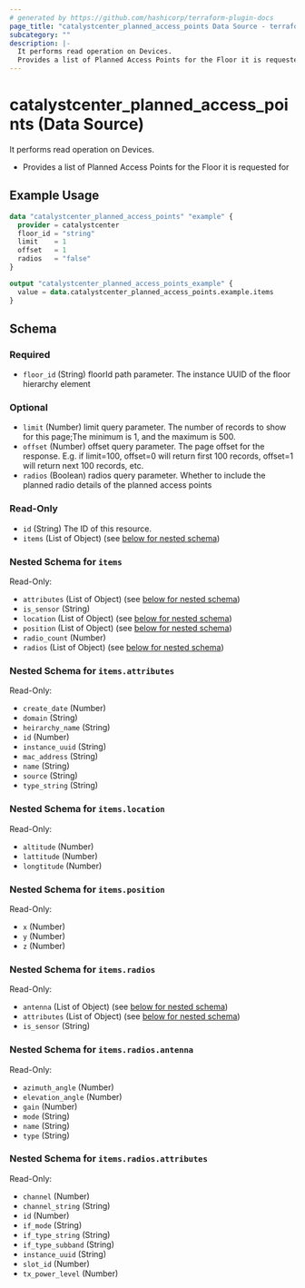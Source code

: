 ```yaml
---
# generated by https://github.com/hashicorp/terraform-plugin-docs
page_title: "catalystcenter_planned_access_points Data Source - terraform-provider-catalystcenter"
subcategory: ""
description: |-
  It performs read operation on Devices.
  Provides a list of Planned Access Points for the Floor it is requested for
---
```


# catalystcenter_planned_access_points (Data Source)

It performs read operation on Devices.

- Provides a list of Planned Access Points for the Floor it is requested for

## Example Usage

```terraform
data "catalystcenter_planned_access_points" "example" {
  provider = catalystcenter
  floor_id = "string"
  limit    = 1
  offset   = 1
  radios   = "false"
}

output "catalystcenter_planned_access_points_example" {
  value = data.catalystcenter_planned_access_points.example.items
}
```

<!-- schema generated by tfplugindocs -->
## Schema

### Required

- `floor_id` (String) floorId path parameter. The instance UUID of the floor hierarchy element

### Optional

- `limit` (Number) limit query parameter. The number of records to show for this page;The minimum is 1, and the maximum is 500.
- `offset` (Number) offset query parameter. The page offset for the response. E.g. if limit=100, offset=0 will return first 100 records, offset=1 will return next 100 records, etc.
- `radios` (Boolean) radios query parameter. Whether to include the planned radio details of the planned access points

### Read-Only

- `id` (String) The ID of this resource.
- `items` (List of Object) (see [below for nested schema](#nestedatt--items))

<a id="nestedatt--items"></a>
### Nested Schema for `items`

Read-Only:

- `attributes` (List of Object) (see [below for nested schema](#nestedobjatt--items--attributes))
- `is_sensor` (String)
- `location` (List of Object) (see [below for nested schema](#nestedobjatt--items--location))
- `position` (List of Object) (see [below for nested schema](#nestedobjatt--items--position))
- `radio_count` (Number)
- `radios` (List of Object) (see [below for nested schema](#nestedobjatt--items--radios))

<a id="nestedobjatt--items--attributes"></a>
### Nested Schema for `items.attributes`

Read-Only:

- `create_date` (Number)
- `domain` (String)
- `heirarchy_name` (String)
- `id` (Number)
- `instance_uuid` (String)
- `mac_address` (String)
- `name` (String)
- `source` (String)
- `type_string` (String)


<a id="nestedobjatt--items--location"></a>
### Nested Schema for `items.location`

Read-Only:

- `altitude` (Number)
- `lattitude` (Number)
- `longtitude` (Number)


<a id="nestedobjatt--items--position"></a>
### Nested Schema for `items.position`

Read-Only:

- `x` (Number)
- `y` (Number)
- `z` (Number)


<a id="nestedobjatt--items--radios"></a>
### Nested Schema for `items.radios`

Read-Only:

- `antenna` (List of Object) (see [below for nested schema](#nestedobjatt--items--radios--antenna))
- `attributes` (List of Object) (see [below for nested schema](#nestedobjatt--items--radios--attributes))
- `is_sensor` (String)

<a id="nestedobjatt--items--radios--antenna"></a>
### Nested Schema for `items.radios.antenna`

Read-Only:

- `azimuth_angle` (Number)
- `elevation_angle` (Number)
- `gain` (Number)
- `mode` (String)
- `name` (String)
- `type` (String)


<a id="nestedobjatt--items--radios--attributes"></a>
### Nested Schema for `items.radios.attributes`

Read-Only:

- `channel` (Number)
- `channel_string` (String)
- `id` (Number)
- `if_mode` (String)
- `if_type_string` (String)
- `if_type_subband` (String)
- `instance_uuid` (String)
- `slot_id` (Number)
- `tx_power_level` (Number)
